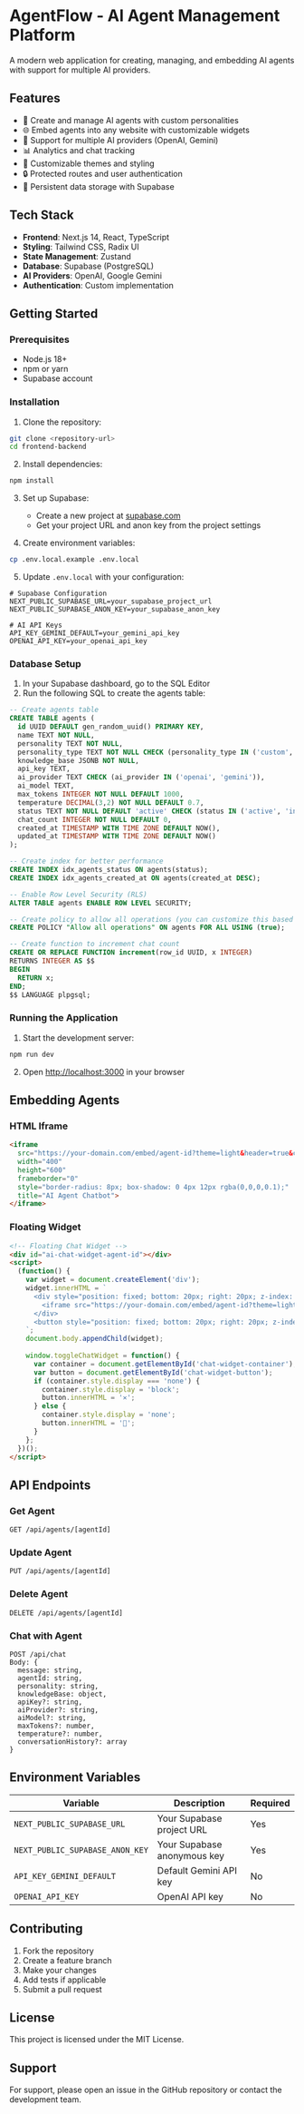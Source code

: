 # AgentFlow - AI Agent Management Platform

A modern web application for creating, managing, and embedding AI agents with support for multiple AI providers.

## Features

- 🤖 Create and manage AI agents with custom personalities
- 🌐 Embed agents into any website with customizable widgets
- 🔧 Support for multiple AI providers (OpenAI, Gemini)
- 📊 Analytics and chat tracking
- 🎨 Customizable themes and styling
- 🔒 Protected routes and user authentication
- 💾 Persistent data storage with Supabase

## Tech Stack

- **Frontend**: Next.js 14, React, TypeScript
- **Styling**: Tailwind CSS, Radix UI
- **State Management**: Zustand
- **Database**: Supabase (PostgreSQL)
- **AI Providers**: OpenAI, Google Gemini
- **Authentication**: Custom implementation

## Getting Started

### Prerequisites

- Node.js 18+ 
- npm or yarn
- Supabase account

### Installation

1. Clone the repository:
```bash
git clone <repository-url>
cd frontend-backend
```

2. Install dependencies:
```bash
npm install
```

3. Set up Supabase:
   - Create a new project at [supabase.com](https://supabase.com)
   - Get your project URL and anon key from the project settings

4. Create environment variables:
```bash
cp .env.local.example .env.local
```

5. Update `.env.local` with your configuration:
```env
# Supabase Configuration
NEXT_PUBLIC_SUPABASE_URL=your_supabase_project_url
NEXT_PUBLIC_SUPABASE_ANON_KEY=your_supabase_anon_key

# AI API Keys
API_KEY_GEMINI_DEFAULT=your_gemini_api_key
OPENAI_API_KEY=your_openai_api_key
```

### Database Setup

1. In your Supabase dashboard, go to the SQL Editor
2. Run the following SQL to create the agents table:

```sql
-- Create agents table
CREATE TABLE agents (
  id UUID DEFAULT gen_random_uuid() PRIMARY KEY,
  name TEXT NOT NULL,
  personality TEXT NOT NULL,
  personality_type TEXT NOT NULL CHECK (personality_type IN ('custom', 'friendly', 'professional', 'technical', 'creative', 'formal')),
  knowledge_base JSONB NOT NULL,
  api_key TEXT,
  ai_provider TEXT CHECK (ai_provider IN ('openai', 'gemini')),
  ai_model TEXT,
  max_tokens INTEGER NOT NULL DEFAULT 1000,
  temperature DECIMAL(3,2) NOT NULL DEFAULT 0.7,
  status TEXT NOT NULL DEFAULT 'active' CHECK (status IN ('active', 'inactive')),
  chat_count INTEGER NOT NULL DEFAULT 0,
  created_at TIMESTAMP WITH TIME ZONE DEFAULT NOW(),
  updated_at TIMESTAMP WITH TIME ZONE DEFAULT NOW()
);

-- Create index for better performance
CREATE INDEX idx_agents_status ON agents(status);
CREATE INDEX idx_agents_created_at ON agents(created_at DESC);

-- Enable Row Level Security (RLS)
ALTER TABLE agents ENABLE ROW LEVEL SECURITY;

-- Create policy to allow all operations (you can customize this based on your needs)
CREATE POLICY "Allow all operations" ON agents FOR ALL USING (true);

-- Create function to increment chat count
CREATE OR REPLACE FUNCTION increment(row_id UUID, x INTEGER)
RETURNS INTEGER AS $$
BEGIN
  RETURN x;
END;
$$ LANGUAGE plpgsql;
```

### Running the Application

1. Start the development server:
```bash
npm run dev
```

2. Open [http://localhost:3000](http://localhost:3000) in your browser

## Embedding Agents

### HTML Iframe
```html
<iframe 
  src="https://your-domain.com/embed/agent-id?theme=light&header=true&color=3b82f6"
  width="400"
  height="600"
  frameborder="0"
  style="border-radius: 8px; box-shadow: 0 4px 12px rgba(0,0,0,0.1);"
  title="AI Agent Chatbot">
</iframe>
```

### Floating Widget
```html
<!-- Floating Chat Widget -->
<div id="ai-chat-widget-agent-id"></div>
<script>
  (function() {
    var widget = document.createElement('div');
    widget.innerHTML = `
      <div style="position: fixed; bottom: 20px; right: 20px; z-index: 9999; width: 400px; height: 600px; border-radius: 12px; box-shadow: 0 8px 32px rgba(0,0,0,0.12); overflow: hidden; display: none;" id="chat-widget-container">
        <iframe src="https://your-domain.com/embed/agent-id?theme=light&header=true&color=3b82f6" width="100%" height="100%" frameborder="0" title="AI Agent Chatbot"></iframe>
      </div>
      <button style="position: fixed; bottom: 20px; right: 20px; z-index: 10000; width: 60px; height: 60px; border-radius: 50%; background: #3b82f6; border: none; cursor: pointer; box-shadow: 0 4px 16px rgba(0,0,0,0.2); display: flex; align-items: center; justify-content: center; color: white; font-size: 24px;" onclick="toggleChatWidget()" id="chat-widget-button">💬</button>
    `;
    document.body.appendChild(widget);
    
    window.toggleChatWidget = function() {
      var container = document.getElementById('chat-widget-container');
      var button = document.getElementById('chat-widget-button');
      if (container.style.display === 'none') {
        container.style.display = 'block';
        button.innerHTML = '✕';
      } else {
        container.style.display = 'none';
        button.innerHTML = '💬';
      }
    };
  })();
</script>
```

## API Endpoints

### Get Agent
```
GET /api/agents/[agentId]
```

### Update Agent
```
PUT /api/agents/[agentId]
```

### Delete Agent
```
DELETE /api/agents/[agentId]
```

### Chat with Agent
```
POST /api/chat
Body: {
  message: string,
  agentId: string,
  personality: string,
  knowledgeBase: object,
  apiKey?: string,
  aiProvider?: string,
  aiModel?: string,
  maxTokens?: number,
  temperature?: number,
  conversationHistory?: array
}
```

## Environment Variables

| Variable | Description | Required |
|----------|-------------|----------|
| `NEXT_PUBLIC_SUPABASE_URL` | Your Supabase project URL | Yes |
| `NEXT_PUBLIC_SUPABASE_ANON_KEY` | Your Supabase anonymous key | Yes |
| `API_KEY_GEMINI_DEFAULT` | Default Gemini API key | No |
| `OPENAI_API_KEY` | OpenAI API key | No |

## Contributing

1. Fork the repository
2. Create a feature branch
3. Make your changes
4. Add tests if applicable
5. Submit a pull request

## License

This project is licensed under the MIT License.

## Support

For support, please open an issue in the GitHub repository or contact the development team. 